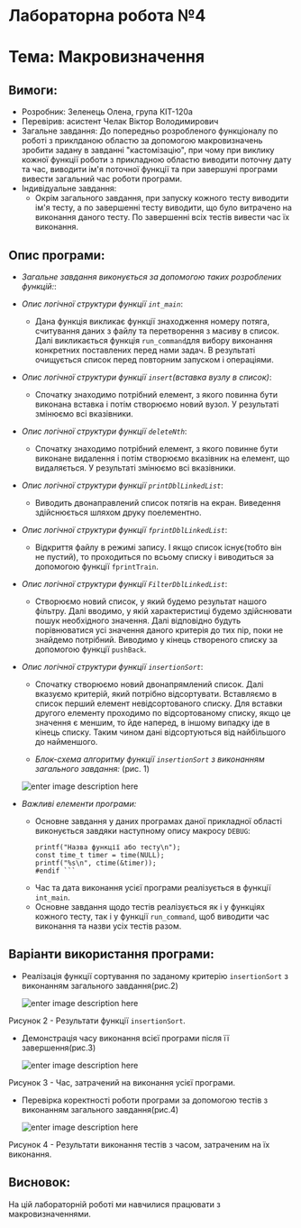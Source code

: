 # Лабораторна робота №4
# Тема: Макровизначення
## Вимоги:
-   Розробник: Зеленець Олена, група КІТ-120а
-   Перевірив: асистент Челак Віктор Володимирович
-   Загальне завдання: До попередньо розробленого функціоналу по роботі з приклданою областю за допомогою макровизначень зробити задану в завданні "кастомізацію", при чому при виклику кожної функції роботи з прикладною областю виводити поточну дату та час, виводити ім'я поточної функції та при завершуні програми вивести загальний час роботи програми.
- Індивідуальне завдання: 
   - Окрім загального завдання, при запуску кожного тесту виводити ім'я тесту, а по завершенні тесту виводити, що було витрачено на виконання даного тесту. По завершенні всіх тестів вивести час їх виконання.


 ## Опис програми:

- *Загальне завдання виконується за допомогою таких розроблених функцій:*:  

    
 - *Опис логічної структури функції `int_main`*: 
  
    - Дана функція викликає функції знаходження номеру потяга, считування даних з файлу та перетворення з масиву в список. Далі викликається функція `run_command`для вибору виконання конкретних поставлених перед нами задач. В результаті очищується список перед повторним запуском і операціями.

 - *Опис логічної структури функції `insert`(вставка вузлу в список)*: 
  
    - Спочатку знаходимо потрібний елемент, з якого повинна бути виконана вставка і потім створюємо новий вузол. У результаті змінюємо всі вказівники. 

 - *Опис логічної структури функції `deleteNth`*: 
  
    - Cпочатку знаходимо потрібний елемент, з якого повинне бути виконане видалення і потім створюємо вказівник на елемент, що видаляється. У результаті змінюємо всі вказівники.
    
- *Опис логічної структури функції `printDblLinkedList`*: 
  
    - Виводить двонаправлений список потягів на екран. Виведення здійснюється шляхом друку поелементно.

- *Опис логічної структури функції `fprintDblLinkedList`*: 
  
    - Відкриття файлу в режимі запису. І якщо список існує(тобто він не пустий), то проходиться по всьому списку і виводиться за допомогою функції `fprintTrain`.

- *Опис логічної структури функції `FilterDblLinkedList`*: 
  
    - Створюємо новий список, у який будемо результат нашого фільтру. Далі вводимо, у якій характеристиці будемо здійснювати пошук необхідного значення. Далі відповідно будуть порівнюватися усі значення даного критерія до тих пір, поки не знайдемо потрібний. Виводимо у кінець створеного списку за допомогою функції `pushBack`.

- *Опис логічної структури функції `insertionSort`*: 
  
    - Спочатку створюємо новий двонапрямлений список. Далі вказуємо критерій, який потрібно відсортувати. Вставляємо в список перший елемент невідсортованого списку. Для вставки другого елементу проходимо по відсортованому списку, якщо це значення є меншим, то йде наперед, в іншому випадку іде в кінець списку. Таким чином дані відсортуються від найбільшого до найменшого.
    
   - *Блок-схема алгоритму функції `insertionSort` з виконанням загального завдання:* (рис. 1)

   ![enter image description here](drawings/lab20.png)

- *Важливі елементи програми:*
    - Основне завдання у даних програмах даної прикладної області виконується завдяки наступному опису макросу `DEBUG`:
        ``` #ifdef DEBUG
        printf("Назва функції або тесту\n");
        const time_t timer = time(NULL);
        printf("%s\n", ctime(&timer));
        #endif ```

    - Час та дата виконання усієї програми реалізується в функції `int_main`.
    - Основне завдання щодо тестів реалізується як і у функціях кожного тесту, так і у функції `run_command`, щоб виводити час виконання та назви усіх тестів разом.

## Варіанти використання програми:
- Реалізація функції сортування по заданому критерію `insertionSort` з виконанням загального завдання(рис.2)
    
    ![enter image description here](drawings/8.PNG)

Рисунок 2 - Результати функції `insertionSort`.

- Демонстрація часу виконання всієї програми після її завершення(рис.3)
    
    ![enter image description here](drawings/9.PNG)

Рисунок 3 - Час, затрачений на виконання усієї програми.

- Перевірка коректності роботи програми за допомогою тестів з виконанням загального завдання(рис.4)
    
    ![enter image description here](drawings/10.PNG)

Рисунок 4 - Результати виконання тестів з часом, затраченим на їх виконання.

## Висновок:
На цій лабораторній роботі ми навчилися працювати з макровизначеннями.






